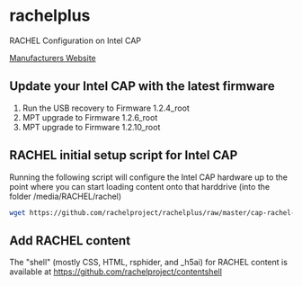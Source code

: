 # rachelplus
RACHEL Configuration on Intel CAP

[Manufacturers Website](http://www.intel.com/content/www/us/en/education/solutions/content-access-point.html)

## Update your Intel CAP with the latest firmware
1. Run the USB recovery to Firmware 1.2.4_root
2. MPT upgrade to Firmware 1.2.6_root
3. MPT upgrade to Firmware 1.2.10_root

## RACHEL initial setup script for Intel CAP
Running the following script will configure the Intel CAP hardware up to the point where you can start loading content onto that harddrive (into the folder /media/RACHEL/rachel)
```bash
wget https://github.com/rachelproject/rachelplus/raw/master/cap-rachel-first-install.sh -O - | bash 
```

## Add RACHEL content
The "shell" (mostly CSS, HTML, rsphider, and _h5ai) for RACHEL content is available at https://github.com/rachelproject/contentshell

